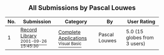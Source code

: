 ﻿<div align="center">

## All Submissions by Pascal Louwes

</div>

No.  | Submission | Category | By   | User Rating
---- | ---------- | -------- | ---- | -----------
1 | [Record Library<br /><sup>2001-09-26 15:45:30</sup>](https://github.com/Planet-Source-Code/pascal-louwes-record-library__1-27557) | [Complete Applications<br /><sup>Visual Basic</sup>](../ByCategory/complete-applications__1-27.md) | Pascal Louwes | 5.0 (15 globes from 3 users)
